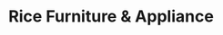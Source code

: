 ---
title: "Rice Furniture & Appliance"
url: /waldron/rice-furniture-and-appliance/
shop: furniture
---